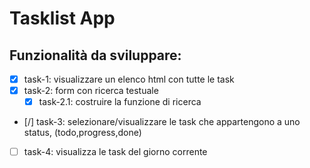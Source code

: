 # Tasklist App

## Funzionalità da sviluppare:

- [x] task-1: visualizzare un elenco html con tutte le task 
- [x] task-2: form con ricerca testuale
    - [x] task-2.1: costruire la funzione di ricerca
- [/] task-3: selezionare/visualizzare le task che appartengono a uno status, (todo,progress,done)
- [ ] task-4: visualizza le task del giorno corrente

